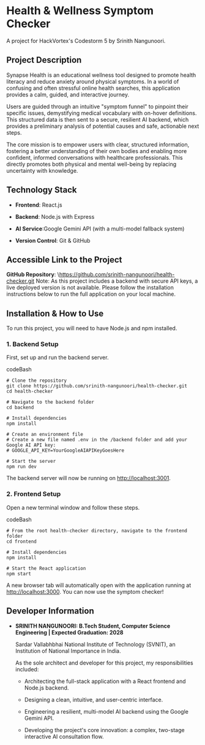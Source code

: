 # Health & Wellness Symptom Checker

A project for HackVortex's Codestorm 5 by Srinith Nangunoori.

## Project Description

Synapse Health is an educational wellness tool designed to promote health literacy and reduce anxiety around physical symptoms. In a world of confusing and often stressful online health searches, this application provides a calm, guided, and interactive journey.

Users are guided through an intuitive "symptom funnel" to pinpoint their specific issues, demystifying medical vocabulary with on-hover definitions. This structured data is then sent to a secure, resilient AI backend, which provides a preliminary analysis of potential causes and safe, actionable next steps.

The core mission is to empower users with clear, structured information, fostering a better understanding of their own bodies and enabling more confident, informed conversations with healthcare professionals. This directly promotes both physical and mental well-being by replacing uncertainty with knowledge.

## Technology Stack

*   **Frontend**: React.js 
    
*   **Backend**: Node.js with Express
    
*   **AI Service**:Google Gemini API (with a multi-model fallback system)
    
*   **Version Control**: Git & GitHub
    

## Accessible Link to the Project

**GitHub Repository**: \https://github.com/srinith-nangunoori/health-checker.git
Note: As this project includes a backend with secure API keys, a live deployed version is not available. Please follow the installation instructions below to run the full application on your local machine.

## Installation & How to Use

To run this project, you will need to have Node.js and npm installed.

### 1\. Backend Setup

First, set up and run the backend server.

codeBash

    # Clone the repository
    git clone https://github.com/srinith-nangunoori/health-checker.git
    cd health-checker
    
    # Navigate to the backend folder
    cd backend
    
    # Install dependencies
    npm install
    
    # Create an environment file
    # Create a new file named .env in the /backend folder and add your Google AI API key:
    # GOOGLE_API_KEY=YourGoogleAIAPIKeyGoesHere
    
    # Start the server
    npm run dev

The backend server will now be running on [http://localhost:3001](https://www.google.com/url?sa=E&q=http%3A%2F%2Flocalhost%3A3001).

### 2\. Frontend Setup

Open a new terminal window and follow these steps.

codeBash

    # From the root health-checker directory, navigate to the frontend folder
    cd frontend
    
    # Install dependencies
    npm install
    
    # Start the React application
    npm start

A new browser tab will automatically open with the application running at [http://localhost:3000](https://www.google.com/url?sa=E&q=http%3A%2F%2Flocalhost%3A3000). You can now use the symptom checker!

## Developer Information

-   **SRINITH NANGUNOORI: B.Tech Student, Computer Science Engineering | Expected Graduation: 2028**
    
    Sardar Vallabhbhai National Institute of Technology (SVNIT), an Institution of National Importance in India.
    
    As the sole architect and developer for this project, my responsibilities included:
    
    -   Architecting the full-stack application with a React frontend and Node.js backend.
        
    -   Designing a clean, intuitive, and user-centric interface.
        
    -   Engineering a resilient, multi-model AI backend using the Google Gemini API.
        
    -   Developing the project's core innovation: a complex, two-stage interactive AI consultation flow.